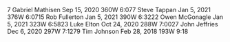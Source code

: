7   Gabriel Mathisen   Sep 15, 2020   360W   6:077   Steve Tappan   Jan 5, 2021   376W   6:0715   Rob Fullerton   Jan 5, 2021   390W   6:3222   Owen McGonagle   Jan 5, 2021   323W   6:5823   Luke Elton   Oct 24, 2020   288W   7:0027   John Jeffries   Dec 6, 2020   297W   7:1279   Tim Johnson   Feb 28, 2018   193W   9:18